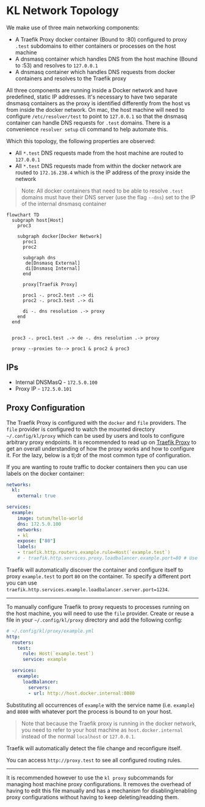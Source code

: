 # KL Network Topology

We make use of three main networking components:

+ A Traefik Proxy docker container (Bound to :80) configured to proxy `.test` subdomains to either containers or processes on the host machine
+ A dnsmasq container which handles DNS from the host machine (Bound to :53) and resolves to `127.0.0.1`
+ A dnsmasq container which handles DNS requests from docker containers and resolves to the Traefik proxy

All three components are running inside a Docker network and have predefined, static IP addresses. It's necessary to have two separate dnsmasq containers as the proxy is identified differently from the host vs from inside the docker network. On mac, the host machine will need to configure `/etc/resolver/test` to point to `127.0.0.1` so that the dnsmasq container can handle DNS requests for `.test` domains. There is a convenience `resolver setup` cli command to help automate this.

Which this topology, the following properties are observed:

+ All `*.test` DNS requests made from the host machine are routed to `127.0.0.1`
+ All `*.test` DNS requests made from within the docker network are routed to `172.16.238.4` which is the IP address of the proxy inside the network

> Note: All docker containers that need to be able to resolve `.test` domains must have their DNS server (use the flag `--dns`) set to the IP of the internal dnsmasq container

```mermaid
flowchart TD
  subgraph host[Host]
    proc3

    subgraph docker[Docker Network]
      proc1
      proc2

      subgraph dns
       de[Dnsmasq External]
       di[Dnsmasq Internal]
      end

      proxy[Traefik Proxy]

      proc1 -. proc2.test .-> di
      proc2 -. proc3.test .-> di

      di -. dns resolution .-> proxy
    end
  end


  proc3 -. proc1.test .-> de -. dns resolution .-> proxy

  proxy --proxies to--> proc1 & proc2 & proc3
```

## IPs

+ Internal DNSMasQ - `172.5.0.100`
+ Proxy IP - `172.5.0.101`

## Proxy Configuration

The Traefik Proxy is configured with the `docker` and `file` providers. The `file` provider is configured to watch the mounted directory `~/.config/kl/proxy` which can be used by users and tools to configure arbitrary proxy endpoints. It is recommended to read up on [Traefik Proxy](https://doc.traefik.io/traefik/) to get an overall understanding of how the proxy works and how to configure it. For the lazy, below is a tl;dr of the most common type of configuration.

If you are wanting to route traffic to docker containers then you can use labels on the docker container:

```yml
networks:
  kl:
    external: true

services:
  example:
    image: tutum/hello-world
    dns: 172.5.0.100
    networks:
    - kl
    expose: ["80"]
    labels:
    - traefik.http.routers.example.rule=Host(`example.test`)
    # - traefik.http.services.proxy.loadbalancer.example.port=80 # Use this label if there are no `expose`d ports (or if there are more than 1)
```

Traefik will automatically discover the container and configure itself to proxy `example.test` to port `80` on the container. To specify a different port you can use `traefik.http.services.example.loadbalancer.server.port=1234`.

---

To manually configure Traefik to proxy requests to processes running on the host machine, you will need to use the `file` provider. Create or reuse a file in your `~/.config/kl/proxy` directory and add the following config:

```yml
# ~/.config/kl/proxy/example.yml
http:
  routers:
    test:
      rule: Host(`example.test`)
      service: example

  services:
    example:
      loadBalancer:
        servers:
        - url: http://host.docker.internal:8080
```

Substituting all occurrences of `example` with the service name (i.e. `example`) and `8080` with whatever port the process is bound to on your host.

> Note that because the Traefik proxy is running in the docker network, you need to refer to your host machine as `host.docker.internal` instead of the normal `localhost` or `127.0.0.1`.

Traefik will automatically detect the file change and reconfigure itself.

You can access `http://proxy.test` to see all configured routing rules.

---

It is recommended however to use the `kl proxy` subcommands for managing host machine proxy configurations. It removes the overhead of having to edit this file manually and has a mechanism for disabling/enabling proxy configurations without having to keep deleting/readding them.
